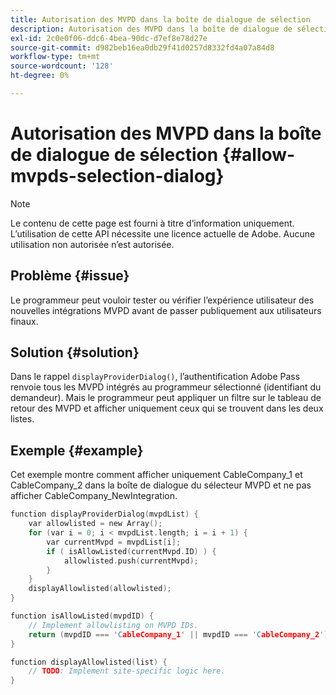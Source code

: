 ```yaml
---
title: Autorisation des MVPD dans la boîte de dialogue de sélection
description: Autorisation des MVPD dans la boîte de dialogue de sélection
exl-id: 2c0e0f06-ddc6-4bea-90dc-d7ef8e78d27e
source-git-commit: d982beb16ea0db29f41d0257d8332fd4a07a84d8
workflow-type: tm+mt
source-wordcount: '128'
ht-degree: 0%

---
```


# Autorisation des MVPD dans la boîte de dialogue de sélection {#allow-mvpds-selection-dialog}

>[!NOTE]
>
>Le contenu de cette page est fourni à titre d’information uniquement. L’utilisation de cette API nécessite une licence actuelle de Adobe. Aucune utilisation non autorisée n’est autorisée.

## Problème {#issue}

Le programmeur peut vouloir tester ou vérifier l’expérience utilisateur des nouvelles intégrations MVPD avant de passer publiquement aux utilisateurs finaux.

## Solution {#solution}

Dans le rappel `displayProviderDialog()`, l’authentification Adobe Pass renvoie tous les MVPD intégrés au programmeur sélectionné (identifiant du demandeur). Mais le programmeur peut appliquer un filtre sur le tableau de retour des MVPD et afficher uniquement ceux qui se trouvent dans les deux listes.

## Exemple {#example}

Cet exemple montre comment afficher uniquement CableCompany_1 et CableCompany_2 dans la boîte de dialogue du sélecteur MVPD et ne pas afficher CableCompany_NewIntegration.

```C
function displayProviderDialog(mvpdList) {
    var allowlisted = new Array();
    for (var i = 0; i < mvpdList.length; i = i + 1) {
        var currentMvpd = mvpdList[i];
        if ( isAllowListed(currentMvpd.ID) ) {
            allowlisted.push(currentMvpd);
        }
    }
    displayAllowlisted(allowlisted);
}

function isAllowListed(mvpdID) {
    // Implement allowlisting on MVPD IDs.
    return (mvpdID === 'CableCompany_1' || mvpdID === 'CableCompany_2');
}

function displayAllowlisted(list) {
    // TODO: Implement site-specific logic here.
}
```

<!--
**Related Information**
* [Prevent MVPDs from appearing in the Selection Dialog](/help/authentication/prevent-mvpd-selectn-dialog.md)
* **Code Samples**
* [Programmer integration guide](/help/authentication/programmer-integration-guide-overview.md)
-->

